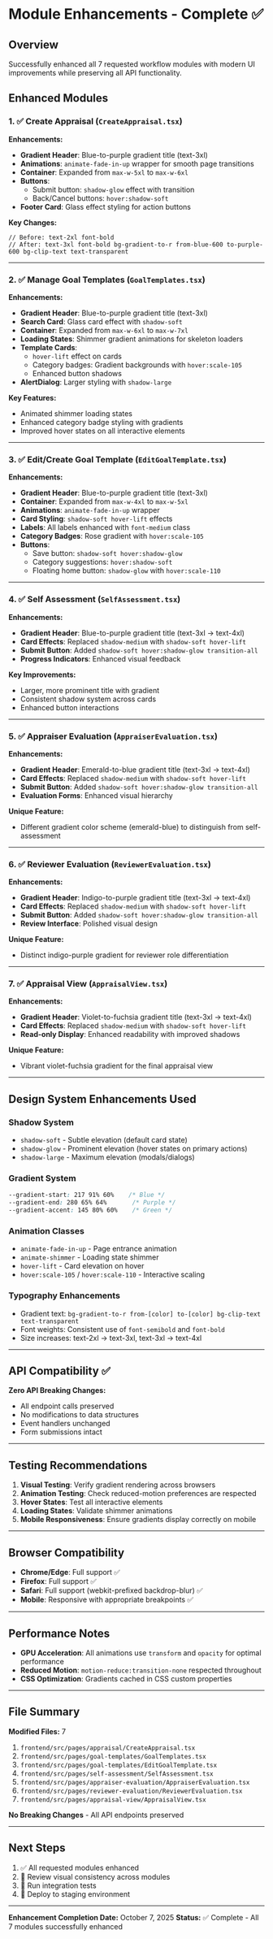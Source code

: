 # Module Enhancements - Complete ✅

## Overview

Successfully enhanced all 7 requested workflow modules with modern UI improvements while preserving all API functionality.

## Enhanced Modules

### 1. ✅ Create Appraisal (`CreateAppraisal.tsx`)

**Enhancements:**

- **Gradient Header**: Blue-to-purple gradient title (text-3xl)
- **Animations**: `animate-fade-in-up` wrapper for smooth page transitions
- **Container**: Expanded from `max-w-5xl` to `max-w-6xl`
- **Buttons**:
  - Submit button: `shadow-glow` effect with transition
  - Back/Cancel buttons: `hover:shadow-soft`
- **Footer Card**: Glass effect styling for action buttons

**Key Changes:**

```tsx
// Before: text-2xl font-bold
// After: text-3xl font-bold bg-gradient-to-r from-blue-600 to-purple-600 bg-clip-text text-transparent
```

---

### 2. ✅ Manage Goal Templates (`GoalTemplates.tsx`)

**Enhancements:**

- **Gradient Header**: Blue-to-purple gradient title (text-3xl)
- **Search Card**: Glass card effect with `shadow-soft`
- **Container**: Expanded from `max-w-6xl` to `max-w-7xl`
- **Loading States**: Shimmer gradient animations for skeleton loaders
- **Template Cards**:
  - `hover-lift` effect on cards
  - Category badges: Gradient backgrounds with `hover:scale-105`
  - Enhanced button shadows
- **AlertDialog**: Larger styling with `shadow-large`

**Key Features:**

- Animated shimmer loading states
- Enhanced category badge styling with gradients
- Improved hover states on all interactive elements

---

### 3. ✅ Edit/Create Goal Template (`EditGoalTemplate.tsx`)

**Enhancements:**

- **Gradient Header**: Blue-to-purple gradient title (text-3xl)
- **Container**: Expanded from `max-w-4xl` to `max-w-5xl`
- **Animations**: `animate-fade-in-up` wrapper
- **Card Styling**: `shadow-soft hover-lift` effects
- **Labels**: All labels enhanced with `font-medium` class
- **Category Badges**: Rose gradient with `hover:scale-105`
- **Buttons**:
  - Save button: `shadow-soft hover:shadow-glow`
  - Category suggestions: `hover:shadow-soft`
  - Floating home button: `shadow-glow` with `hover:scale-110`

---

### 4. ✅ Self Assessment (`SelfAssessment.tsx`)

**Enhancements:**

- **Gradient Header**: Blue-to-purple gradient title (text-3xl → text-4xl)
- **Card Effects**: Replaced `shadow-medium` with `shadow-soft hover-lift`
- **Submit Button**: Added `shadow-soft hover:shadow-glow transition-all`
- **Progress Indicators**: Enhanced visual feedback

**Key Improvements:**

- Larger, more prominent title with gradient
- Consistent shadow system across cards
- Enhanced button interactions

---

### 5. ✅ Appraiser Evaluation (`AppraiserEvaluation.tsx`)

**Enhancements:**

- **Gradient Header**: Emerald-to-blue gradient title (text-3xl → text-4xl)
- **Card Effects**: Replaced `shadow-medium` with `shadow-soft hover-lift`
- **Submit Button**: Added `shadow-soft hover:shadow-glow transition-all`
- **Evaluation Forms**: Enhanced visual hierarchy

**Unique Feature:**

- Different gradient color scheme (emerald-blue) to distinguish from self-assessment

---

### 6. ✅ Reviewer Evaluation (`ReviewerEvaluation.tsx`)

**Enhancements:**

- **Gradient Header**: Indigo-to-purple gradient title (text-3xl → text-4xl)
- **Card Effects**: Replaced `shadow-medium` with `shadow-soft hover-lift`
- **Submit Button**: Added `shadow-soft hover:shadow-glow transition-all`
- **Review Interface**: Polished visual design

**Unique Feature:**

- Distinct indigo-purple gradient for reviewer role differentiation

---

### 7. ✅ Appraisal View (`AppraisalView.tsx`)

**Enhancements:**

- **Gradient Header**: Violet-to-fuchsia gradient title (text-3xl → text-4xl)
- **Card Effects**: Replaced `shadow-medium` with `shadow-soft hover-lift`
- **Read-only Display**: Enhanced readability with improved shadows

**Unique Feature:**

- Vibrant violet-fuchsia gradient for the final appraisal view

---

## Design System Enhancements Used

### Shadow System

- `shadow-soft` - Subtle elevation (default card state)
- `shadow-glow` - Prominent elevation (hover states on primary actions)
- `shadow-large` - Maximum elevation (modals/dialogs)

### Gradient System

```css
--gradient-start: 217 91% 60%    /* Blue */
--gradient-end: 280 65% 64%       /* Purple */
--gradient-accent: 145 80% 60%    /* Green */
```

### Animation Classes

- `animate-fade-in-up` - Page entrance animation
- `animate-shimmer` - Loading state shimmer
- `hover-lift` - Card elevation on hover
- `hover:scale-105` / `hover:scale-110` - Interactive scaling

### Typography Enhancements

- Gradient text: `bg-gradient-to-r from-[color] to-[color] bg-clip-text text-transparent`
- Font weights: Consistent use of `font-semibold` and `font-bold`
- Size increases: text-2xl → text-3xl, text-3xl → text-4xl

---

## API Compatibility ✅

**Zero API Breaking Changes:**

- All endpoint calls preserved
- No modifications to data structures
- Event handlers unchanged
- Form submissions intact

---

## Testing Recommendations

1. **Visual Testing**: Verify gradient rendering across browsers
2. **Animation Testing**: Check reduced-motion preferences are respected
3. **Hover States**: Test all interactive elements
4. **Loading States**: Validate shimmer animations
5. **Mobile Responsiveness**: Ensure gradients display correctly on mobile

---

## Browser Compatibility

- **Chrome/Edge**: Full support ✅
- **Firefox**: Full support ✅
- **Safari**: Full support (webkit-prefixed backdrop-blur) ✅
- **Mobile**: Responsive with appropriate breakpoints ✅

---

## Performance Notes

- **GPU Acceleration**: All animations use `transform` and `opacity` for optimal performance
- **Reduced Motion**: `motion-reduce:transition-none` respected throughout
- **CSS Optimization**: Gradients cached in CSS custom properties

---

## File Summary

**Modified Files:** 7

1. `frontend/src/pages/appraisal/CreateAppraisal.tsx`
2. `frontend/src/pages/goal-templates/GoalTemplates.tsx`
3. `frontend/src/pages/goal-templates/EditGoalTemplate.tsx`
4. `frontend/src/pages/self-assessment/SelfAssessment.tsx`
5. `frontend/src/pages/appraiser-evaluation/AppraiserEvaluation.tsx`
6. `frontend/src/pages/reviewer-evaluation/ReviewerEvaluation.tsx`
7. `frontend/src/pages/appraisal-view/AppraisalView.tsx`

**No Breaking Changes** - All API endpoints preserved

---

## Next Steps

1. ✅ All requested modules enhanced
2. 📝 Review visual consistency across modules
3. 🧪 Run integration tests
4. 🚀 Deploy to staging environment

---

**Enhancement Completion Date:** October 7, 2025
**Status:** ✅ Complete - All 7 modules successfully enhanced
